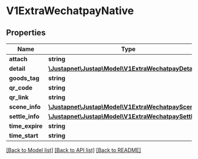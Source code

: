 # V1ExtraWechatpayNative

## Properties
Name | Type | Description | Notes
------------ | ------------- | ------------- | -------------
**attach** | **string** |  | [optional] 
**detail** | [**\Justapnet\Justap\Model\V1ExtraWechatpayDetail**](V1ExtraWechatpayDetail.md) |  | [optional] 
**goods_tag** | **string** |  | [optional] 
**qr_code** | **string** |  | [optional] 
**qr_link** | **string** |  | [optional] 
**scene_info** | [**\Justapnet\Justap\Model\V1ExtraWechatpaySceneInfo**](V1ExtraWechatpaySceneInfo.md) |  | [optional] 
**settle_info** | [**\Justapnet\Justap\Model\V1ExtraWechatpaySettleInfo**](V1ExtraWechatpaySettleInfo.md) |  | [optional] 
**time_expire** | **string** |  | [optional] 
**time_start** | **string** |  | [optional] 

[[Back to Model list]](../README.md#documentation-for-models) [[Back to API list]](../README.md#documentation-for-api-endpoints) [[Back to README]](../README.md)


